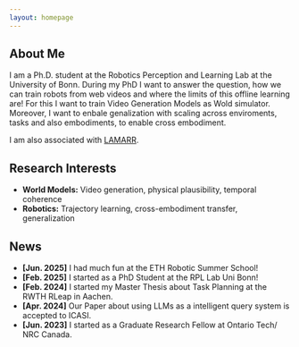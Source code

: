 ```yaml
---
layout: homepage
---
```


## About Me

I am a Ph.D. student at the Robotics Perception and Learning Lab at the University of Bonn. During my PhD I want to answer the question, how we can train robots from web videos and where the limits of this offline learning are! For this I want to train Video Generation Models as Wold simulator. Moreover, I want to enbale genalization with scaling  across enviroments, tasks and also embodiments, to enable cross embodiment.

I am also associated with [LAMARR](https://lamarr-institute.org).


## Research Interests

- **World Models:** Video generation, physical plausibility, temporal coherence  
- **Robotics:** Trajectory learning, cross-embodiment transfer, generalization

## News

- **[Jun. 2025]** I had much fun at the ETH Robotic Summer School!
- **[Feb. 2025]** I started as a PhD Student at the RPL Lab Uni Bonn!
- **[Feb. 2024]** I started my Master Thesis about Task Planning at the RWTH RLeap in Aachen.
- **[Apr. 2024]** Our Paper about using LLMs as a intelligent query system is accepted to ICASI.
- **[Jun. 2023]** I started as a Graduate Research Fellow at Ontario Tech/ NRC Canada.
